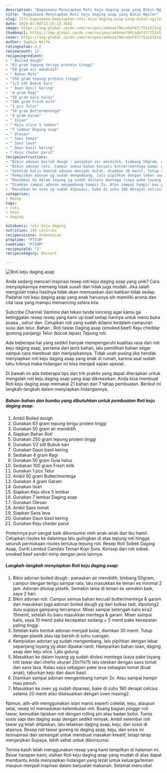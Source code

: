```yaml
---
description: "Bagaimana Menyiapkan Roti keju daging asap yang Bikin Ngiler"
title: "Bagaimana Menyiapkan Roti keju daging asap yang Bikin Ngiler"
slug: 1171-bagaimana-menyiapkan-roti-keju-daging-asap-yang-bikin-ngiler
date: 2020-07-08T13:55:23.568Z
image: https://img-global.cpcdn.com/recipes/a44eee796cadaf47/751x532cq70/roti-keju-daging-asap-foto-resep-utama.jpg
thumbnail: https://img-global.cpcdn.com/recipes/a44eee796cadaf47/751x532cq70/roti-keju-daging-asap-foto-resep-utama.jpg
cover: https://img-global.cpcdn.com/recipes/a44eee796cadaf47/751x532cq70/roti-keju-daging-asap-foto-resep-utama.jpg
author: Sophia Wolfe
ratingvalue: 4.2
reviewcount: 12
recipeingredient:
- " Boiled dough"
- "63 gram tepung terigu protein tinggi"
- "50 gram air mendidih"
- " Bahan Roti"
- "250 gram tepung protein tinggi"
- "1/2 sdt Bubuk kari"
- " Daun basil kering"
- "4 gram Ragi"
- "50 gram Gula halus"
- "100 gram Fresh milk"
- "1 pcs Telur"
- "50 gram Buttermentega"
- "4 gram Garam"
- " Isian"
- " Keju slice 5 lembar"
- "7 lembar Daging asap"
- " Olesan"
- " Saos tomat"
- " Saos lava"
- " Daun basil kering"
- " Keju chedar parut"
recipeinstructions:
- "Bikin adonan boiled dough : panaskan air mendidih, timbang 50gram, campur dengan terigu sampai rata, lalu masukkan ke lemari es minimal 2 jam. Adonan ditutup plastik. Semakin lama di lemari es semakin baik, saya 2 hari."
- "Bikin adonan roti. Campur semua bahan kecuali butter/mentega &amp; garam dan masukkan juga adonan boiled dough yg dari kulkas tadi, dipotong2 dulu supaya gampang tercampur. Mixer sampai setengah kalis kira2 15menit, setelah itu baru masukkan mentega &amp; garam. Mixer sampai kalis, saya 10 menit pake kecepatan sedang + 5 menit pake kecepatan paling tinggi."
- "Setelah kalis bentuk adonan menjadi bulat, diamkan 30 menit. Tutup dengan plastik atau lap bersih di suhu ruangan."
- "Kempiskan adonan yg sudah mengembang, lalu pipihkan dengan lebar sepanjang loyang yg akan dipakai nanti. Hamparkan bahan isian, daging asap dan keju slice. Lalu gulung."
- "Masukkan ke dalam loyang yg sudah diolesi mentega (saya pake loyang roti tawar dari chefio ukuran 20x11x11) lalu oleskan dengan saos tomat dan saos lava. Kalau saya sebagian pake lava sebagian tomat (buat anak), taburkan keju dan daun basil."
- "Diamkan sampai adonan mengembang hampir 2x. Atau sampai hampir mau penuh."
- "Masukkan ke oven yg sudah dipanasi, bake di suhu 180 derajat celcius selama 20 menit atau disesuaikan dengan oven masing2."
categories:
- Resep
tags:
- roti
- keju
- daging

katakunci: roti keju daging 
nutrition: 145 calories
recipecuisine: Indonesian
preptime: "PT31M"
cooktime: "PT30M"
recipeyield: "1"
recipecategory: Dessert

---
```



![Roti keju daging asap](https://img-global.cpcdn.com/recipes/a44eee796cadaf47/751x532cq70/roti-keju-daging-asap-foto-resep-utama.jpg)

Anda sedang mencari inspirasi resep roti keju daging asap yang unik? Cara menyiapkannya memang tidak susah dan tidak juga mudah. Jika salah mengolah maka hasilnya tidak akan memuaskan dan bahkan tidak sedap. Padahal roti keju daging asap yang enak harusnya sih memiliki aroma dan cita rasa yang mampu memancing selera kita.

Subcribe Channel Vantime dan tekan tanda lonceng agar kamu ga ketinggalan resep resep yang kami up load setiap harinya untuk menu buka puasa , sahur dan. Celupkan roti yang sudah dilapisi kedalam campuran susu dan telur. Bahan : Roti tawar Daging asap (smoked beef) Keju cheddar (potong panjang) Telur (kocok lepas) Tepung roti.

Ada beberapa hal yang sedikit banyak mempengaruhi kualitas rasa dari roti keju daging asap, pertama dari jenis bahan, lalu pemilihan bahan segar sampai cara membuat dan menyajikannya. Tidak usah pusing jika hendak menyiapkan roti keju daging asap yang enak di rumah, karena asal sudah tahu triknya maka hidangan ini bisa menjadi sajian spesial.


Di bawah ini ada beberapa tips dan trik praktis yang dapat diterapkan untuk mengolah roti keju daging asap yang siap dikreasikan. Anda bisa membuat Roti keju daging asap memakai 21 bahan dan 7 tahap pembuatan. Berikut ini langkah-langkah dalam menyiapkan hidangannya.

<!--inarticleads1-->

##### Bahan-bahan dan bumbu yang dibutuhkan untuk pembuatan Roti keju daging asap:

1. Ambil  Boiled dough
1. Gunakan 63 gram tepung terigu protein tinggi
1. Gunakan 50 gram air mendidih
1. Siapkan  Bahan Roti
1. Gunakan 250 gram tepung protein tinggi
1. Gunakan 1/2 sdt Bubuk kari
1. Gunakan  Daun basil kering
1. Sediakan 4 gram Ragi
1. Gunakan 50 gram Gula halus
1. Sediakan 100 gram Fresh milk
1. Gunakan 1 pcs Telur
1. Ambil 50 gram Butter/mentega
1. Gunakan 4 gram Garam
1. Gunakan  Isian
1. Siapkan  Keju slice 5 lembar
1. Gunakan 7 lembar Daging asap
1. Gunakan  Olesan
1. Ambil  Saos tomat
1. Siapkan  Saos lava
1. Gunakan  Daun basil kering
1. Gunakan  Keju chedar parut


Proteinnya pun sangat baik dikonsumsi oleh anak-anak dan ibu hamil. Celupkan risoles ke dalamnya lalu gulingkan di atas tepung roti hingga seluruh permukaan risoles tertutup tepung roti. Resep Roti Sobek Daging Asap, Gurih Lembut Camilan Teman Kopi Sore. Konsep dari roti sobek smoked beef sendiri mirip dengan jenis lainnya. 

<!--inarticleads2-->

##### Langkah-langkah menyiapkan Roti keju daging asap:

1. Bikin adonan boiled dough : panaskan air mendidih, timbang 50gram, campur dengan terigu sampai rata, lalu masukkan ke lemari es minimal 2 jam. Adonan ditutup plastik. Semakin lama di lemari es semakin baik, saya 2 hari.
1. Bikin adonan roti. Campur semua bahan kecuali butter/mentega &amp; garam dan masukkan juga adonan boiled dough yg dari kulkas tadi, dipotong2 dulu supaya gampang tercampur. Mixer sampai setengah kalis kira2 15menit, setelah itu baru masukkan mentega &amp; garam. Mixer sampai kalis, saya 10 menit pake kecepatan sedang + 5 menit pake kecepatan paling tinggi.
1. Setelah kalis bentuk adonan menjadi bulat, diamkan 30 menit. Tutup dengan plastik atau lap bersih di suhu ruangan.
1. Kempiskan adonan yg sudah mengembang, lalu pipihkan dengan lebar sepanjang loyang yg akan dipakai nanti. Hamparkan bahan isian, daging asap dan keju slice. Lalu gulung.
1. Masukkan ke dalam loyang yg sudah diolesi mentega (saya pake loyang roti tawar dari chefio ukuran 20x11x11) lalu oleskan dengan saos tomat dan saos lava. Kalau saya sebagian pake lava sebagian tomat (buat anak), taburkan keju dan daun basil.
1. Diamkan sampai adonan mengembang hampir 2x. Atau sampai hampir mau penuh.
1. Masukkan ke oven yg sudah dipanasi, bake di suhu 180 derajat celcius selama 20 menit atau disesuaikan dengan oven masing2.


Namun, alih-alih menggunakan isian manis seperti cokelat, keju, ataupun selai, resep ini memadukan kelembutan roti. Buang bagian pinggir roti tawar, kemudian tipiskan roti dengan rolling pin atau badan botol. Tumis sosis sapi dan daging asap dengan sedikit minyak. Ambil selembar roti tawar yg telah ditipiskan, lalu letakkan daging asap, keju, dan sosis di atasnya. Resep roti tawar goreng isi daging asap, keju, dan sosis ini terinspirasi dari semangat untuk membuat masakan kreatif, tetapi tetap menjanjikan Supaya, lebih sehat untuk dikonsumsi. 

Terima kasih telah menggunakan resep yang kami tampilkan di halaman ini. Besar harapan kami, olahan Roti keju daging asap yang mudah di atas dapat membantu Anda menyiapkan hidangan yang lezat untuk keluarga/teman maupun menjadi inspirasi dalam berjualan makanan. Selamat mencoba!
